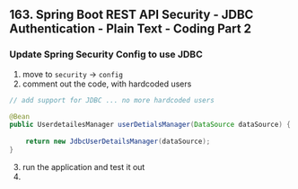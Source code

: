 ## 163. Spring Boot REST API Security - JDBC Authentication - Plain Text - Coding Part 2

### Update Spring Security Config to use JDBC 
1. move to `security` -> `config`
2. comment out the code, with hardcoded users 
```java
// add support for JDBC ... no more hardcoded users 

@Bean
public UserdetailesManager userDetialsManager(DataSource dataSource) {
    
    return new JdbcUserDetailsManager(dataSource); 
}
```
3. run the application and test it out 
4. 